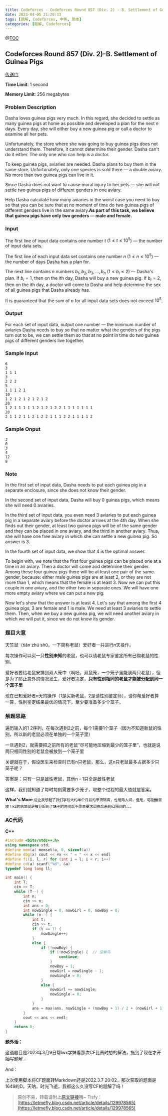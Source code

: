 ```yaml
---
title: Codeforces - Codeforces Round 857 (Div. 2) - B. Settlement of Guinea Pigs
date: 2023-04-05 21:20:13
tags: [题解, Codeforces, 中等, 思维]
categories: [题解, Codeforces]
---
```



@[TOC](目录)

## Codeforces Round 857 (Div. 2)-B. Settlement of Guinea Pigs

<a href="https://codeforces.com/contest/1802/problem/B">传送门</a>

**Time Limit**: 1 second

**Memory Limit**: 256 megabytes

### Problem Description

Dasha loves guinea pigs very much. In this regard, she decided to settle as many guinea pigs at home as possible and developed a plan for the next $n$ days. Every day, she will either buy a new guinea pig or call a doctor to examine all her pets.

Unfortunately, the store where she was going to buy guinea pigs does not understand them. Therefore, it cannot determine their gender. Dasha can't do it either. The only one who can help is a doctor. 

To keep guinea pigs, aviaries are needed. Dasha plans to buy them in the same store. Unfortunately, only one species is sold there — a double aviary. No more than two guinea pigs can live in it.

Since Dasha does not want to cause moral injury to her pets — she will not settle two guinea pigs of different genders in one aviary.

Help Dasha calculate how many aviaries in the worst case you need to buy so that you can be sure that at no moment of time do two guinea pigs of different genders live in the same aviary.**As part of this task, we believe that guinea pigs have only two genders — male and female.**

### Input

The first line of input data contains one number $t$ ($1 \leqslant t \leqslant 10^5$) — the number of input data sets.

The first line of each input data set contains one number $n$ ($1 \leqslant n \leqslant 10^5$) — the number of days Dasha has a plan for.

The next line contains $n$ numbers $b_1, b_2, b_3, \ldots, b_n$ ($1 \leqslant b_i \leqslant 2$) — Dasha's plan. If $b_i = 1$, then on the $i$th day, Dasha will buy a new guinea pig. If $b_i = 2$, then on the $i$th day, a doctor will come to Dasha and help determine the sex of all guinea pigs that Dasha already has.

It is guaranteed that the sum of $n$ for all input data sets does not exceed $10^5$.

### Output

For each set of input data, output one number — the minimum number of aviaries Dasha needs to buy so that no matter what the genders of the pigs turn out to be, we can settle them so that at no point in time do two guinea pigs of different genders live together.

### Sample Input

```
6
3
1 1 1
3
2 2 2
5
1 1 1 2 1
10
1 2 1 2 1 2 1 2 1 2
20
1 2 1 1 1 1 1 2 1 2 1 2 2 1 1 1 1 1 1 1
20
2 1 1 2 1 1 2 1 2 2 1 1 1 2 2 1 1 1 1 2
```

### Sample Onput

```
3
0
3
4
12
9
```

### Note

In the first set of input data, Dasha needs to put each guinea pig in a separate enclosure, since she does not know their gender.

In the second set of input data, Dasha will buy $0$ guinea pigs, which means she will need $0$ aviaries.

In the third set of input data, you even need $3$ aviaries to put each guinea pig in a separate aviary before the doctor arrives at the $4$th day. When she finds out their gender, at least two guinea pigs will be of the same gender and they can be placed in one aviary, and the third in another aviary. Thus, she will have one free aviary in which she can settle a new guinea pig. So answer is $3$.

In the fourth set of input data, we show that $4$ is the optimal answer. 

To begin with, we note that the first four guinea pigs can be placed one at a time in an aviary. Then a doctor will come and determine their gender. Among these four guinea pigs there will be at least one pair of the same gender, because: either male guinea pigs are at least $2$, or they are not more than $1$, which means that the female is at least $3$. Now we can put this couple in one aviary, and the other two in separate ones. We will have one more empty aviary where we can put a new pig.

Now let's show that the answer is at least $4$. Let's say that among the first $4$ guinea pigs, $3$ are female and $1$ is male. We need at least $3$ aviaries to settle them. Then, when we buy a new guinea pig, we will need another aviary in which we will put it, since we do not know its gender.

### 题目大意

天竺鼠（tiān zhú shǔ，一下简称老鼠）爱好者一共进行$n$天操作。

每次操作可以买一只**性别未知**的老鼠，也可以请老鼠专家鉴定所有已购老鼠的性别。

爱好者要给老鼠安排到双人笼中（啊呸，双鼠笼，一个笼子里能装两只老鼠），但是为了防止意外的情况发生，爱好者决定，**只有性别相同的老鼠才能被分配到同一个笼子里**

现在已知爱好者$n$天的操作（1是买新老鼠，2是请性别鉴定师），请你帮爱好者算一算，性别鉴定结果最优的情况下，至少要准备多少个笼子。

### 解题思路

遍历输入的1 2序列，在每次遇到2之前，每个1需要1个笼子（因为不知道新鼠的性别，所以新的老鼠必须在单独的一个笼子里）

一旦遇到2，就需要把之前所有的老鼠“尽可能地压缩到最少的笼子里”，也就是说两只相同性别的老鼠会被放到一个笼子里

关键就在于，假设医生来检查时已有n只老鼠，那么，这n只老鼠最多占据多少只笼子呢？

答案是：只有一只是雄性老鼠，其他n - 1只全是雌性老鼠

这样，我们就知道了每时每刻需要多少笼子，取整个过程的最大值就是答案。

**What's More** <small>这让我想起了我们学校大约半个月前的甲流隔离，也是两人间，但是，可能🚹🚺混寝！kz的病友就是被分配到了妹子的房间后不愿意要求调换后来到kz隔间的。。。</small>

### AC代码

**C++**

```cpp
#include <bits/stdc++.h>
using namespace std;
#define mem(a) memset(a, 0, sizeof(a))
#define dbg(x) cout << #x << " = " << x << endl
#define fi(i, l, r) for (int i = l; i < r; i++)
#define cd(a) scanf("%d", &a)
typedef long long ll;

int main() {
    int T;
    cin >> T;
    while (T--) {
        int n;
        cin >> n;
        int ans = 0;
        int nowSingle = 0, nowGirl = 0, nowBoy = 0;
        while (n--) {
            int t;
            cin >> t;
            if (t == 1) {
                nowSingle++;
            }
            else {
                if (!nowBoy) {
                    if (!nowSingle) {  // 没单鸟
                        continue;
                    }
                    nowBoy = 1;
                    nowGirl = nowSingle - 1;
                    nowSingle = 0;
                }
                else {
                    nowGirl += nowSingle;
                    nowSingle = 0;
                }
            }
            ans = max(ans, nowSingle + (nowBoy + 1) / 2 + (nowGirl + 1) / 2);
        }
        cout << ans << endl;
    }
    return 0;
}
```

**题外话：**

这道题目是2023年3月9日帮lwx学妹看那次CF比赛时想的解法，拖到了现在才开始写题解...

And：

上次使用脚本将CF题面转Markdown还是2022.3.7 20:02，那次获取的题面是1649的D。天呐，时光飞逝，我都这么久没写CF的题解了吗！

> 原创不易，转载请附上[原文链接](https://blog.letmefly.xyz/2023/04/05/Codeforces%20-%20Codeforces%20Round%20857%20(Div.%202)%20-%20B.%20Settlement%20of%20Guinea%20Pigs/)哦~
> Tisfy：[https://letmefly.blog.csdn.net/article/details/129978565](https://letmefly.blog.csdn.net/article/details/129978565)